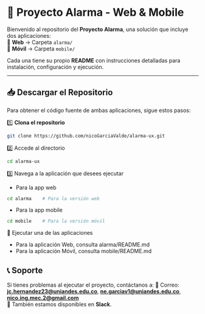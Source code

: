# 🔔 Proyecto Alarma - Web & Mobile  

Bienvenido al repositorio del **Proyecto Alarma**, una solución que incluye dos aplicaciones:  
📌 **Web**  → Carpeta `alarma/`  
📌 **Móvil**  → Carpeta `mobile/`  

Cada una tiene su propio **README** con instrucciones detalladas para instalación, configuración y ejecución.  

---

## 📥 **Descargar el Repositorio**  

Para obtener el código fuente de ambas aplicaciones, sigue estos pasos:  

1️⃣ **Clona el repositorio**  
```sh
git clone https://github.com/nicoGarciaValde/alarma-ux.git
```

2️⃣ Accede al directorio
```sh
cd alarma-ux 
```

3️⃣ Navega a la aplicación que desees ejecutar
- Para la app web
```sh
cd alarma    # Para la versión web
```
- Para la app mobile
```sh
cd mobile    # Para la versión móvil
```

🚀 Ejecutar una de las aplicaciones
- Para la aplicación Web, consulta alarma/README.md
- Para la aplicación Móvil, consulta mobile/README.md

## 📞 **Soporte**
Si tienes problemas al ejecutar el proyecto, contáctanos a:
📧 Correo:  **jc.hernandez23@uniandes.edu.co**, **ne.garciav1@uniandes.edu.co**, **nico.ing.mec.2@gmail.com**  
💬 También estamos disponibles en **Slack**.
